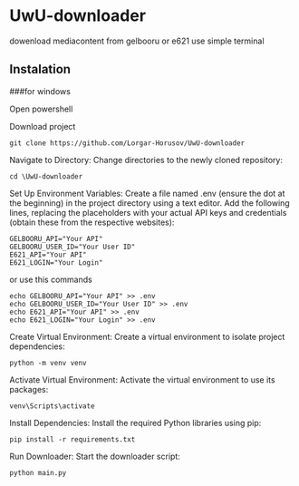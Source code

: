 # UwU-downloader
dowenload mediacontent from gelbooru or e621 use simple terminal
## Instalation 

###for windows

Open powershell

Download project
```
git clone https://github.com/Lorgar-Horusov/UwU-downloader
```

Navigate to Directory: Change directories to the newly cloned repository:
```
cd \UwU-downloader
```

Set Up Environment Variables: Create a file named .env (ensure the dot at the beginning) in the project directory using a text editor. Add the following lines, replacing the placeholders with your actual API keys and credentials (obtain these from the respective websites):
```
GELBOORU_API="Your API"
GELBOORU_USER_ID="Your User ID"
E621_API="Your API"
E621_LOGIN="Your Login"
```
or use this commands
```
echo GELBOORU_API="Your API" >> .env
echo GELBOORU_USER_ID="Your User ID" >> .env
echo E621_API="Your API" >> .env
echo E621_LOGIN="Your Login" >> .env
```
Create Virtual Environment: Create a virtual environment to isolate project dependencies:
```
python -m venv venv
```

Activate Virtual Environment: Activate the virtual environment to use its packages:
```
venv\Scripts\activate
```

Install Dependencies: Install the required Python libraries using pip:
```
pip install -r requirements.txt
```

Run Downloader: Start the downloader script:
```
python main.py
```

